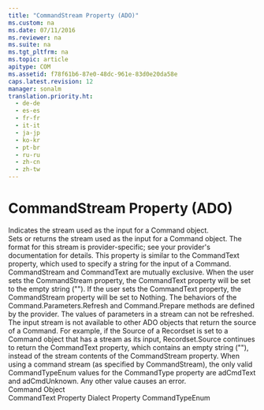 ```yaml
---
title: "CommandStream Property (ADO)"
ms.custom: na
ms.date: 07/11/2016
ms.reviewer: na
ms.suite: na
ms.tgt_pltfrm: na
ms.topic: article
apitype: COM
ms.assetid: f78f61b6-87e0-48dc-961e-83d0e20da58e
caps.latest.revision: 12
manager: sonalm
translation.priority.ht: 
  - de-de
  - es-es
  - fr-fr
  - it-it
  - ja-jp
  - ko-kr
  - pt-br
  - ru-ru
  - zh-cn
  - zh-tw
---
```

# CommandStream Property (ADO)
<?xml version="1.0" encoding="utf-8"?>
<developerReferenceWithoutSyntaxDocument xmlns="http://ddue.schemas.microsoft.com/authoring/2003/5" xmlns:xlink="http://www.w3.org/1999/xlink" xmlns:xsi="http://www.w3.org/2001/XMLSchema-instance" xsi:schemaLocation="http://ddue.schemas.microsoft.com/authoring/2003/5 http://dduestorage.blob.core.windows.net/ddueschema/developer.xsd">
  <introduction>
    <para>Indicates the stream used as the input for a <legacyLink xlink:href="a02c22fb-542d-465e-a629-30fd59dcbebf">Command</legacyLink> object.</para>
  </introduction>
  <section>
    <title>Settings and Return Values</title>
    <content>
      <para>Sets or returns the stream used as the input for a <unmanagedCodeEntityReference>Command</unmanagedCodeEntityReference> object. The format for this stream is provider-specific; see your provider's documentation for details. This property is similar to the <legacyLink xlink:href="4dd7e82a-8da5-4a4e-b439-11a29286fa0e">CommandText</legacyLink> property, which used to specify a string for the input of a <unmanagedCodeEntityReference>Command</unmanagedCodeEntityReference>.</para>
    </content>
  </section>
  <languageReferenceRemarks>
    <content>
      <para>
        <unmanagedCodeEntityReference>CommandStream</unmanagedCodeEntityReference> and <unmanagedCodeEntityReference>CommandText</unmanagedCodeEntityReference> are mutually exclusive. When the user sets the <unmanagedCodeEntityReference>CommandStream</unmanagedCodeEntityReference> property, the <unmanagedCodeEntityReference>CommandText</unmanagedCodeEntityReference> property will be set to the empty string (""). If the user sets the <unmanagedCodeEntityReference>CommandText</unmanagedCodeEntityReference> property, the <unmanagedCodeEntityReference>CommandStream</unmanagedCodeEntityReference> property will be set to <languageKeyword>Nothing</languageKeyword>.</para>
      <para>The behaviors of the <legacyBold>Command.Parameters.Refresh</legacyBold> and <legacyBold>Command.Prepare</legacyBold> methods are defined by the provider. The values of parameters in a stream can not be refreshed.</para>
      <para>The input stream is not available to other ADO objects that return the source of a <unmanagedCodeEntityReference>Command</unmanagedCodeEntityReference>. For example, if the <legacyLink xlink:href="a05ba2c9-2821-4343-8607-4de9b764ec91">Source</legacyLink> of a <legacyLink xlink:href="ede1415f-c3df-4cc5-a05b-2576b2b84b60">Recordset</legacyLink> is set to a <unmanagedCodeEntityReference>Command</unmanagedCodeEntityReference> object that has a stream as its input, <legacyBold>Recordset.Source</legacyBold> continues to return the <unmanagedCodeEntityReference>CommandText</unmanagedCodeEntityReference> property, which contains an empty string (""), instead of the stream contents of the <unmanagedCodeEntityReference>CommandStream</unmanagedCodeEntityReference> property.</para>
      <para>When using a command stream (as specified by <unmanagedCodeEntityReference>CommandStream</unmanagedCodeEntityReference>), the only valid <legacyLink xlink:href="4b1feb9c-a855-40fe-a906-efe688687e9f">CommandTypeEnum</legacyLink> values for the <legacyLink xlink:href="ca44809c-8647-48b6-a7fb-0be70a02f53e">CommandType</legacyLink> property are <legacyBold>adCmdText</legacyBold> and <legacyBold>adCmdUnknown</legacyBold>. Any other value causes an error.</para>
    </content>
  </languageReferenceRemarks>
  <section>
    <title>Applies To</title>
    <content>
      <para>
        <link xlink:href="a02c22fb-542d-465e-a629-30fd59dcbebf">Command Object</link>
      </para>
    </content>
  </section>
  <relatedTopics>
<link xlink:href="4dd7e82a-8da5-4a4e-b439-11a29286fa0e">CommandText Property</link>
<link xlink:href="329c3a71-ba88-4009-b04f-2f52195a5957">Dialect Property</link>
<link xlink:href="4b1feb9c-a855-40fe-a906-efe688687e9f">CommandTypeEnum</link>
</relatedTopics>
</developerReferenceWithoutSyntaxDocument>